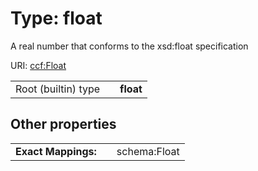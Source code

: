 
# Type: float

A real number that conforms to the xsd:float specification

URI: [ccf:Float](http://purl.org/ccf/Float)

|  |  |  |
| --- | --- | --- |
| Root (builtin) type | | **float** |

## Other properties

|  |  |  |
| --- | --- | --- |
| **Exact Mappings:** | | schema:Float |
